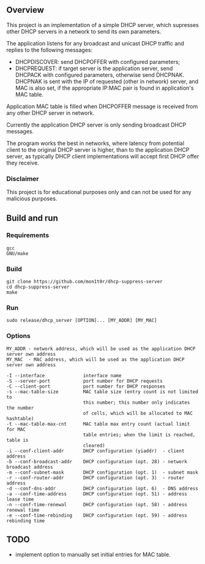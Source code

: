 ## Overview
This project is an implementation of a simple DHCP server, which supresses
other DHCP servers in a network to send its own parameters.

The application listens for any broadcast and unicast DHCP traffic and replies
to the following messages:
 - DHCPDISCOVER: send DHCPOFFER with configured parameters;
 - DHCPREQUEST: if target server is the application server, send DHCPACK with
 configured parameters, otherwise send DHCPNAK. DHCPNAK is sent with the IP of
 requested (other in network) server, and MAC is also set, if the appropriate
 IP:MAC pair is found in application's MAC table.

Application MAC table is filled when DHCPOFFER message is received from any
other DHCP server in network.

Currently the application DHCP server is only sending broadcast DHCP messages.

The program works the best in networks, where latency from potential client to
the original DHCP server is higher, than to the application DHCP server, as
typically DHCP client implementations will accept first DHCP offer they
receive.

### Disclaimer
This project is for educational purposes only and can not be used for any
malicious purposes.

## Build and run
### Requirements
```
gcc
GNU/make
```

### Build
```
git clone https://github.com/mon1t0r/dhcp-suppress-server
cd dhcp-suppress-server
make
```

### Run
```
sudo release/dhcp_server [OPTION]... [MY_ADDR] [MY_MAC]
```

### Options
```
MY_ADDR - network address, which will be used as the application DHCP server own address
MY_MAC  - MAC address, which will be used as the application DHCP server own address

-I --interface              interface name
-S --server-port            port number for DHCP requests
-C --client-port            port number for DHCP responses
-s --mac-table-size         MAC table size (entry count is not limited to
                            this number; this number only indicates the number
                            of cells, which will be allocated to MAC hashtable)
-t --mac-table-max-cnt      MAC table max entry count (actual limit for MAC
                            table entries; when the limit is reached, table is
                            cleared)
-i --conf-client-addr       DHCP configuration (yiaddr)  - client address
-b --conf-broadcast-addr    DHCP configuration (opt. 28) - network broadcast address
-m --conf-subnet-mask       DHCP configuration (opt. 1)  - subnet mask
-r --conf-router-addr       DHCP configuration (opt. 3)  - router address
-d --conf-dns-addr          DHCP configuration (opt. 6)  - DNS address
-a --conf-time-address      DHCP configuration (opt. 51) - address lease time
-n --conf-time-renewal      DHCP configuration (opt. 58) - address renewal time
-e --conf-time-rebinding    DHCP configuration (opt. 59) - address rebinding time
```

## TODO
 - implement option to manually set initial entries for MAC table.
